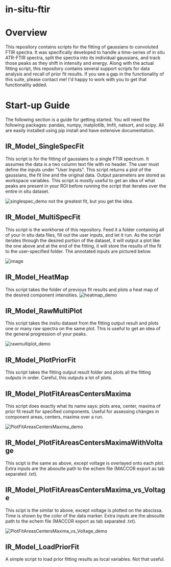 # in-situ-ftir
# Overview
This repository contains scripts for the fitting of gaussians to convoluted FTIR spectra. It was specifically developed to handle a time-series of in situ ATR-FTIR spectra, split the spectra into its individual gaussians, and track those peaks as they shift in intensity and energy. Along with the actual fitting script, this repository contains several support scripts for data analysis and recall of prior fit results. If you see a gap in the functionality of this suite, please contact me! I'd happy to work with you to get that functionality added.

# Start-up Guide
The following section is a guide for getting started. You will need the following packages: pandas, numpy, matplotlib, lmfit, natsort, and scipy. All are easily installed using pip install and have extensive documentation.

## IR_Model_SingleSpecFit
This script is for the fitting of gaussians to a single FTIR spectrum. It assumes the data is a two column text file with no header. The user must define the inputs under "User Inputs". This script returns a plot of the gaussians, the fit line and the original data. Output parameters are stored as workspace variables. This script is mostly useful to get an idea of what peaks are present in your ROI before running the script that iterates over the entire in situ dataset. 

![singlespec_demo](https://user-images.githubusercontent.com/87740914/131015326-4e6e1f23-dd37-4ad4-9b34-ba37859c291c.png)
not the greatest fit, but you get the idea.

## IR_Model_MultiSpecFit
This script is the workhorse of this repository. Feed it a folder containing all of your in situ data files, fill out the user inputs, and let it run. As the script iterates through the desired portion of the dataset, it will output a plot like the one above and at the end of the fitting, it will store the results of the fit to the user-specified folder. The annotated inputs are pictured below.

![image](https://user-images.githubusercontent.com/87740914/131021453-f1775664-fb65-4fcc-9778-4a0f4ffe2d2e.png)

## IR_Model_HeatMap
This script takes the folder of previous fit results and plots a heat map of the desired component intensities.
![heatmap_demo](https://user-images.githubusercontent.com/87740914/131033288-878a9a86-c692-4358-beb8-ef793381c3b0.png)

## IR_Model_RawMultiPlot
This script takes the insitu dataset from the fitting output result and plots one or many raw spectra on the same plot. This is useful to get an idea of the general progression of your peaks.

![rawmultiplot_demo](https://user-images.githubusercontent.com/87740914/131038571-68292644-8663-43d6-ad4a-e5e824add150.png)

## IR_Model_PlotPriorFit
This script takes the fitting output result folder and plots all the fitting outputs in order. Careful, this outputs a lot of plots.

## IR_Model_PlotFitAreasCentersMaxima
This script does exactly what its name says: plots area, center, maxima of prior fit result for specified components. Useful for assessing changes in component areas, centers, maxima over a run.

![PlotFitAreasCentersMaxima_demo](https://user-images.githubusercontent.com/87740914/131039457-e2120405-e167-4922-8670-cc8728bd594a.png)

## IR_Model_PlotFitAreasCentersMaximaWithVoltage
This scipt is the same as above, except voltage is overlayed onto each plot. Extra inputs are the absoulte path to the echem file (MACCOR export as tab separated .txt).

## IR_Model_PlotFitAreasCentersMaxima_vs_Voltage
This scipt is the similar to above, except voltage is plotted on the abscissa. Time is shown by the color of the data marker. Extra inputs are the absoulte path to the echem file (MACCOR export as tab separated .txt).

![PlotFitAreasCentersMaxima_vs_Voltage_demo](https://user-images.githubusercontent.com/87740914/131042547-37920107-26a0-4c9a-abff-ad1823897f5a.png)

## IR_Model_LoadPriorFit
A simple script to load prior fitting results as local variables. Not that useful.

